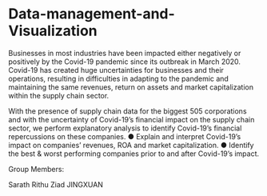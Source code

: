 # Data-management-and-Visualization

Businesses in most industries have been impacted either negatively or positively by
the Covid-19 pandemic since its outbreak in March 2020. Covid-19
has created huge uncertainties for businesses and their operations, resulting in difficulties in
adapting to the pandemic and maintaining the same revenues, return on assets and market
capitalization within the supply chain sector.


With the presence of supply chain data for the biggest 505 corporations and with the
uncertainty of Covid-19’s financial impact on the supply chain sector, we perform
explanatory analysis to identify Covid-19’s financial repercussions on these companies.
● Explain and interpret Covid-19’s impact on companies’ revenues, ROA and market
capitalization.
● Identify the best & worst performing companies prior to and after Covid-19’s impact.


Group Members:

Sarath
Rithu
Ziad
JINGXUAN
